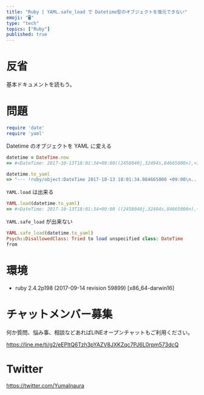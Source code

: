 ```yaml
---
title: "Ruby | YAML.safe_load で Datetime型のオブジェクトを復元できない"
emoji: "🖥"
type: "tech"
topics: ["Ruby"]
published: true
---
```


# 反省

基本ドキュメントを読もう。

# 問題

```rb
require 'date'
require 'yaml'
```

Datetime のオブジェクトを YAML に変える

```rb
datetime = DateTime.now
=> #<DateTime: 2017-10-13T18:01:34+09:00((2458040j,32494s,84665000n),+32400s,2299161j)>
```

```rb
datetime.to_yaml
=> "--- !ruby/object:DateTime 2017-10-13 18:01:34.084665000 +09:00\n...\n"
```

`YAML.load` は出来る

```rb
YAML.load(datetime.to_yaml)
=> #<DateTime: 2017-10-13T18:01:34+09:00 ((2458040j,32494s,84665000n),+32400s,2299161j)>
```

`YAML.safe_load` が出来ない

```rb
YAML.safe_load(datetime.to_yaml)
Psych::DisallowedClass: Tried to load unspecified class: DateTime
from
```

# 環境

- ruby 2.4.2p198 (2017-09-14 revision 59899) [x86_64-darwin16]








<!-- Update From Qiita API -->

# チャットメンバー募集


何か質問、悩み事、相談などあればLINEオープンチャットもご利用ください。

https://line.me/ti/g2/eEPltQ6Tzh3pYAZV8JXKZqc7PJ6L0rpm573dcQ





# Twitter


https://twitter.com/YumaInaura


<!-- Update From Qiita API -->


